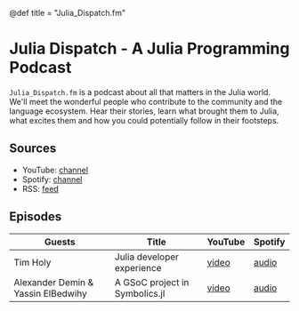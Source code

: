 @def title = "Julia_Dispatch.fm"

# Julia Dispatch - A Julia Programming Podcast

<!-- \tableofcontents --> <!-- you can use \toc as well -->

`Julia_Dispatch.fm` is a podcast about all that matters in the Julia world.
We'll meet the wonderful people who contribute to the community and the language ecosystem.
Hear their stories, learn what brought them to Julia, what excites them and how you could potentially follow in their footsteps.

## Sources

- YouTube: [channel](https://www.youtube.com/@JuliaDispatch)
- Spotify: [channel](https://open.spotify.com/show/6Y1zWtFhjqPLsFQWRvZmws)
- RSS: [feed](https://anchor.fm/s/fc63539c/podcast/rss)

## Episodes

| Guests                             | Title                          | YouTube                                              | Spotify                                                                                    |
| ---------------------------------- | ------------------------------ | ---------------------------------------------------- | ------------------------------------------------------------------------------------------ |
| Tim Holy                           | Julia developer experience     | [video](https://www.youtube.com/watch?v=N8rqpPKUfYg) | [audio](https://open.spotify.com/episode/5GFlbZs1h7NIRzkF8SrANh?si=8WujdyqXRJ-Ka8dp97mevg) |
| Alexander Demin & Yassin ElBedwihy | A GSoC project in Symbolics.jl | [video](https://www.youtube.com/watch?v=IQmhH0TJHQM) | [audio](https://open.spotify.com/episode/46UEJo9Hlf4FbrlezRs2Nf?si=ee2zufpAQ8O7E3CciBFzdw) |